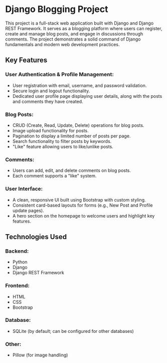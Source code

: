 # Django Blogging Project

This project is a full-stack web application built with Django and Django REST Framework. It serves as a blogging platform where users can register, create and manage blog posts, and engage in discussions through comments. The project demonstrates a solid command of Django fundamentals and modern web development practices.

## Key Features

### User Authentication & Profile Management:

* User registration with email, username, and password validation.
* Secure login and logout functionality.
* Dedicated user profile page displaying user details, along with the posts and comments they have created.

### Blog Posts:

* CRUD (Create, Read, Update, Delete) operations for blog posts.
* Image upload functionality for posts.
* Pagination to display a limited number of posts per page.
* Search functionality to filter posts by keywords.
* "Like" feature allowing users to like/unlike posts.

### Comments:

* Users can add, edit, and delete comments on blog posts.
* Each comment supports a "like" system.

### User Interface:

* A clean, responsive UI built using Bootstrap with custom styling.
* Consistent card-based layouts for forms (e.g., New Post and Profile update pages).
* A hero section on the homepage to welcome users and highlight key features.

## Technologies Used

### Backend:

* Python
* Django
* Django REST Framework

### Frontend:

* HTML
* CSS
* Bootstrap

### Database:

* SQLite (by default; can be configured for other databases)

### Other:

* Pillow (for image handling)
